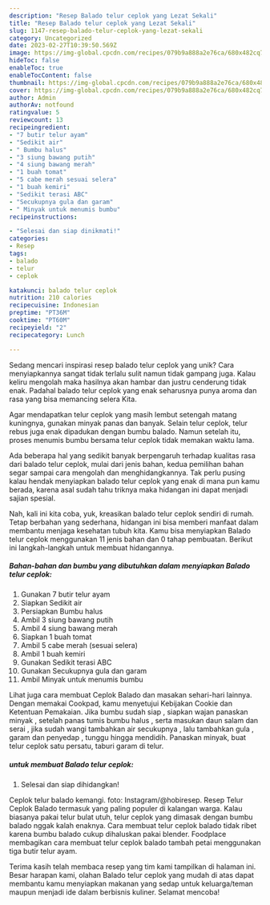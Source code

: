 ```yaml
---
description: "Resep Balado telur ceplok yang Lezat Sekali"
title: "Resep Balado telur ceplok yang Lezat Sekali"
slug: 1147-resep-balado-telur-ceplok-yang-lezat-sekali
category: Uncategorized
date: 2023-02-27T10:39:50.569Z
image: https://img-global.cpcdn.com/recipes/079b9a888a2e76ca/680x482cq70/balado-telur-ceplok-foto-resep-utama.jpg
hideToc: false
enableToc: true
enableTocContent: false
thumbnail: https://img-global.cpcdn.com/recipes/079b9a888a2e76ca/680x482cq70/balado-telur-ceplok-foto-resep-utama.jpg
cover: https://img-global.cpcdn.com/recipes/079b9a888a2e76ca/680x482cq70/balado-telur-ceplok-foto-resep-utama.jpg
author: Admin
authorAv: notfound
ratingvalue: 5
reviewcount: 13
recipeingredient:
- "7 butir telur ayam"
- "Sedikit air"
- " Bumbu halus"
- "3 siung bawang putih"
- "4 siung bawang merah"
- "1 buah tomat"
- "5 cabe merah sesuai selera"
- "1 buah kemiri"
- "Sedikit terasi ABC"
- "Secukupnya gula dan garam"
- " Minyak untuk menumis bumbu"
recipeinstructions:

- "Selesai dan siap dinikmati!"
categories:
- Resep
tags:
- balado
- telur
- ceplok

katakunci: balado telur ceplok 
nutrition: 210 calories
recipecuisine: Indonesian
preptime: "PT36M"
cooktime: "PT60M"
recipeyield: "2"
recipecategory: Lunch

---
```





Sedang mencari inspirasi resep balado telur ceplok yang unik? Cara menyiapkannya sangat tidak terlalu sulit namun tidak gampang juga. Kalau keliru mengolah maka hasilnya akan hambar dan justru cenderung tidak enak. Padahal balado telur ceplok yang enak seharusnya punya aroma dan rasa yang bisa memancing selera Kita.





Agar mendapatkan telur ceplok yang masih lembut setengah matang kuningnya, gunakan minyak panas dan banyak. Selain telur ceplok, telur rebus juga enak dipadukan dengan bumbu balado. Namun setelah itu, proses menumis bumbu bersama telur ceplok tidak memakan waktu lama.

Ada beberapa hal yang sedikit banyak berpengaruh terhadap kualitas rasa dari balado telur ceplok, mulai dari jenis bahan, kedua pemilihan bahan segar sampai cara mengolah dan menghidangkannya. Tak perlu pusing kalau hendak menyiapkan balado telur ceplok yang enak di mana pun kamu berada, karena asal sudah tahu triknya maka hidangan ini dapat menjadi sajian spesial.






Nah, kali ini kita coba, yuk, kreasikan balado telur ceplok sendiri di rumah. Tetap berbahan yang sederhana, hidangan ini bisa memberi manfaat dalam membantu menjaga kesehatan tubuh kita. Kamu bisa menyiapkan Balado telur ceplok menggunakan 11 jenis bahan dan 0 tahap pembuatan. Berikut ini langkah-langkah untuk membuat hidangannya.

<!--inarticleads1-->

##### Bahan-bahan dan bumbu yang dibutuhkan dalam menyiapkan Balado telur ceplok:

1. Gunakan 7 butir telur ayam
1. Siapkan Sedikit air
1. Persiapkan  Bumbu halus
1. Ambil 3 siung bawang putih
1. Ambil 4 siung bawang merah
1. Siapkan 1 buah tomat
1. Ambil 5 cabe merah (sesuai selera)
1. Ambil 1 buah kemiri
1. Gunakan Sedikit terasi ABC
1. Gunakan Secukupnya gula dan garam
1. Ambil  Minyak untuk menumis bumbu


Lihat juga cara membuat Ceplok Balado dan masakan sehari-hari lainnya. Dengan memakai Cookpad, kamu menyetujui Kebijakan Cookie dan Ketentuan Pemakaian. Jika bumbu sudah siap , siapkan wajan panaskan minyak , setelah panas tumis bumbu halus , serta masukan daun salam dan serai , jika sudah wangi tambahkan air secukupnya , lalu tambahkan gula , garam dan penyedap , tunggu hingga mendidih. Panaskan minyak, buat telur ceplok satu persatu, taburi garam di telur. 

<!--inarticleads2-->

#####  untuk membuat Balado telur ceplok:


1. Selesai dan siap dihidangkan!

Ceplok telur balado kemangi. foto: Instagram/@hobiresep. Resep Telur Ceplok Balado termasuk yang paling populer di kalangan warga. Kalau biasanya pakai telur bulat utuh, telur ceplok yang dimasak dengan bumbu balado nggak kalah enaknya. Cara membuat telur ceplok balado tidak ribet karena bumbu balado cukup dihaluskan pakai blender. Foodplace membagikan cara membuat telur ceplok balado tambah petai menggunakan tiga butir telur ayam. 

Terima kasih telah membaca resep yang tim kami tampilkan di halaman ini. Besar harapan kami, olahan Balado telur ceplok yang mudah di atas dapat membantu kamu menyiapkan makanan yang sedap untuk keluarga/teman maupun menjadi ide dalam berbisnis kuliner. Selamat mencoba!
